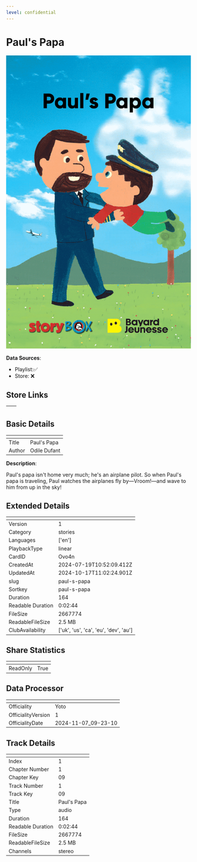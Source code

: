 ```yaml
---
level: confidential
---
```

# Paul's Papa

![card_[Ovo4n].png](../../img/cards/card_[Ovo4n].png)

**Data Sources**: 

- Playlist:✅
- Store: ❌


## Store Links

| <!-- --> | <!-- --> |
| - | - |


## Basic Details

| <!-- --> | <!-- --> |
| - | - |
| Title | Paul's Papa |
| Author | Odile Dufant |

**Description**:

Paul's papa isn't home very much; he's an airplane pilot. So when Paul's papa is traveling, Paul watches the airplanes fly by—Vroom!—and wave to him from up in the sky!


## Extended Details

| <!-- --> | <!-- --> |
| - | - |
| Version | 1 |
| Category | stories |
| Languages | ['en'] |
| PlaybackType | linear |
| CardID | Ovo4n |
| CreatedAt | 2024-07-19T10:52:09.412Z |
| UpdatedAt | 2024-10-17T11:02:24.901Z |
| slug | paul-s-papa |
| Sortkey | paul-s-papa |
| Duration | 164 |
| Readable Duration | 0:02:44 |
| FileSize | 2667774 |
| ReadableFileSize | 2.5 MB |
| ClubAvailability | ['uk', 'us', 'ca', 'eu', 'dev', 'au'] |


## Share Statistics

| <!-- --> | <!-- --> |
| - | - |
| ReadOnly | True |


## Data Processor

| <!-- --> | <!-- --> |
| - | - |
| Officiality | Yoto
| OfficialityVersion | 1
| OfficialityDate | 2024-11-07_09-23-10


## Track Details

| <!-- --> | <!-- --> |
| - | - |
| Index | 1 |
| Chapter Number | 1 |
| Chapter Key | 09 |
| Track Number | 1 |
| Track Key | 09 |
| Title | Paul's Papa |
| Type | audio |
| Duration | 164 |
| Readable Duration | 0:02:44 |
| FileSize | 2667774 |
| ReadableFileSize | 2.5 MB |
| Channels | stereo |

